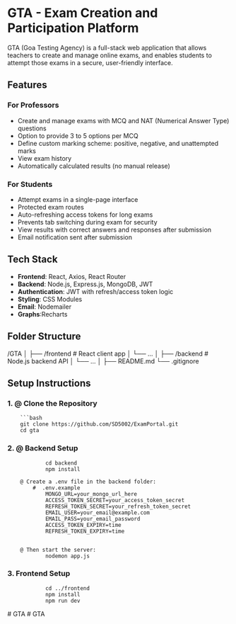 # GTA - Exam Creation and Participation Platform

GTA (Goa Testing Agency) is a full-stack web application that allows teachers to create and manage online exams, and enables students to attempt those exams in a secure, user-friendly interface.


## Features

### For Professors
- Create and manage exams with MCQ and NAT (Numerical Answer Type) questions
- Option to provide 3 to 5 options per MCQ
- Define custom marking scheme: positive, negative, and unattempted marks
- View exam history
- Automatically calculated results (no manual release)


### For Students
- Attempt exams in a single-page interface
- Protected exam routes
- Auto-refreshing access tokens for long exams
- Prevents tab switching during exam for security
- View results with correct answers and responses after submission
- Email notification sent after submission

## Tech Stack

- **Frontend**: React, Axios, React Router
- **Backend**: Node.js, Express.js, MongoDB, JWT
- **Authentication**: JWT with refresh/access token logic
- **Styling**: CSS Modules
- **Email**: Nodemailer
- **Graphs**:Recharts

## Folder Structure

/GTA
│
├── /frontend # React client app
│ └── ...
│
├── /backend # Node.js backend API
│ └── ...
│
├── README.md
└── .gitignore



## Setup Instructions

### 1. @ Clone the Repository

        ```bash
        git clone https://github.com/SD5002/ExamPortal.git
        cd gta


### 2.  @ Backend Setup
                cd backend
                npm install

        @ Create a .env file in the backend folder:
            #  .env.example
                MONGO_URL=your_mongo_url_here
                ACCESS_TOKEN_SECRET=your_access_token_secret
                REFRESH_TOKEN_SECRET=your_refresh_token_secret
                EMAIL_USER=your_email@example.com
                EMAIL_PASS=your_email_password
                ACCESS_TOKEN_EXPIRY=time
                REFRESH_TOKEN_EXPIRY=time


        @ Then start the server:
                nodemon app.js

### 3. Frontend Setup

                cd ../frontend
                npm install
                npm run dev


#   G T A  
 #   G T A  
 